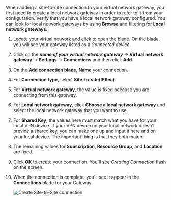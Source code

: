 When adding a site-to-site connection to your virtual network gateway, you first need to create a local network gateway in order to refer to it from your configuration. Verify that you have a local network gateway configured. You can look for local network gateways by using **Browse** and filtering for **Local network gateways**.

1. Locate your virtual network and click to open the blade. On the blade, you will see your gateway listed as a *Connected device*.
2. Click on the ***name of your virtual network gateway*** -> **Virtual network gateway** -> **Settings** -> **Connections** and then click **Add**.
3. On the **Add connection blade**, **Name** your connection. 
4. For **Connection type**, select **Site-to-site(IPSec)**.
5. For **Virtual network gateway**, the value is fixed because you are connecting from this gateway.
6. For **Local network gateway**, click **Choose a local network gateway** and select the local network gateway that you want to use. 
7. For **Shared Key**, the values here must match what you have for your local VPN device. If your VPN device on your local network doesn't provide a shared key, you can make one up and input it here and on your local device. The important thing is that they both match.
8. The remaining values for **Subscription**, **Resource Group**, and **Location** are fixed.
9. Click **OK** to create your connection. You'll see *Creating Connection* flash on the screen.
10. When the connection is complete, you'll see it appear in the **Connections** blade for your Gateway.

	![Create Site-to-Site connection](./media/vpn-gateway-add-site-to-site-connection-rm-portal/s2sconnect.png)